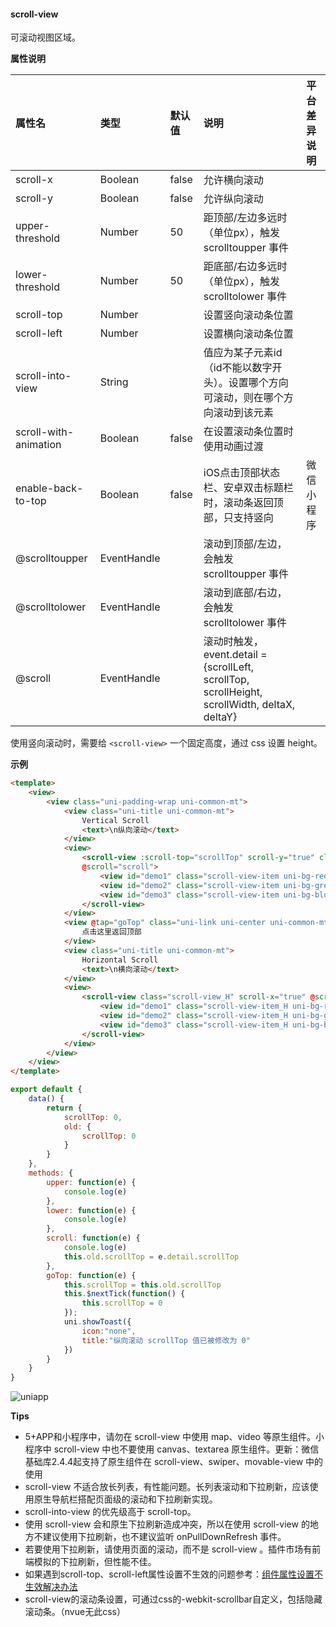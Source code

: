 #### scroll-view

可滚动视图区域。

**属性说明**

|属性名					|类型		|默认值	|说明																							|平台差异说明	|
|:-						|:-			|:-		|:-																								|:-			|
|scroll-x				|Boolean	|false	|允许横向滚动																					|			|
|scroll-y				|Boolean	|false	|允许纵向滚动																					|			|
|upper-threshold		|Number		|50		|距顶部/左边多远时（单位px），触发 scrolltoupper 事件											|			|
|lower-threshold		|Number		|50		|距底部/右边多远时（单位px），触发 scrolltolower 事件											|			|
|scroll-top				|Number		|		|设置竖向滚动条位置																				|			|
|scroll-left			|Number		|		|设置横向滚动条位置																				|			|
|scroll-into-view		|String		|		|值应为某子元素id（id不能以数字开头）。设置哪个方向可滚动，则在哪个方向滚动到该元素				|			|
|scroll-with-animation	|Boolean	|false	|在设置滚动条位置时使用动画过渡																	|			|
|enable-back-to-top		|Boolean	|false	|iOS点击顶部状态栏、安卓双击标题栏时，滚动条返回顶部，只支持竖向								|微信小程序	|
|@scrolltoupper			|EventHandle|		|滚动到顶部/左边，会触发 scrolltoupper 事件														|			|
|@scrolltolower			|EventHandle|		|滚动到底部/右边，会触发 scrolltolower 事件														|			|
|@scroll				|EventHandle|		|滚动时触发，event.detail = {scrollLeft, scrollTop, scrollHeight, scrollWidth, deltaX, deltaY}	|&nbsp;|

使用竖向滚动时，需要给 ``<scroll-view>`` 一个固定高度，通过 css 设置 height。
 
**示例**
```html
<template>
	<view>
		<view class="uni-padding-wrap uni-common-mt">
			<view class="uni-title uni-common-mt">
				Vertical Scroll
				<text>\n纵向滚动</text>
			</view>
			<view>
				<scroll-view :scroll-top="scrollTop" scroll-y="true" class="scroll-Y" @scrolltoupper="upper" @scrolltolower="lower"
				@scroll="scroll">
					<view id="demo1" class="scroll-view-item uni-bg-red">A</view>
					<view id="demo2" class="scroll-view-item uni-bg-green">B</view>
					<view id="demo3" class="scroll-view-item uni-bg-blue">C</view>
				</scroll-view>
			</view>
			<view @tap="goTop" class="uni-link uni-center uni-common-mt">
				点击这里返回顶部
			</view>
			<view class="uni-title uni-common-mt">
				Horizontal Scroll
				<text>\n横向滚动</text>
			</view>
			<view>
				<scroll-view class="scroll-view_H" scroll-x="true" @scroll="scroll" scroll-left="120">
					<view id="demo1" class="scroll-view-item_H uni-bg-red">A</view>
					<view id="demo2" class="scroll-view-item_H uni-bg-green">B</view>
					<view id="demo3" class="scroll-view-item_H uni-bg-blue">C</view>
				</scroll-view>
			</view>
		</view>
	</view>
</template>
```
 
```javascript
export default {
    data() {
        return {
            scrollTop: 0,
            old: {
                scrollTop: 0
            }
        }
    },
    methods: {
        upper: function(e) {
            console.log(e)
        },
        lower: function(e) {
            console.log(e)
        },
        scroll: function(e) {
            console.log(e)
            this.old.scrollTop = e.detail.scrollTop
        },
        goTop: function(e) {
            this.scrollTop = this.old.scrollTop
            this.$nextTick(function() {
                this.scrollTop = 0
            });
            uni.showToast({
                icon:"none",
                title:"纵向滚动 scrollTop 值已被修改为 0"
            })
        }
    }
}
```
 
![uniapp](https://img-cdn-qiniu.dcloud.net.cn/uniapp/doc/img/scroll-view.png)
 
**Tips**

- 5+APP和小程序中，请勿在 scroll-view 中使用 map、video 等原生组件。小程序中 scroll-view 中也不要使用 canvas、textarea 原生组件。更新：微信基础库2.4.4起支持了原生组件在 scroll-view、swiper、movable-view 中的使用
- scroll-view 不适合放长列表，有性能问题。长列表滚动和下拉刷新，应该使用原生导航栏搭配页面级的滚动和下拉刷新实现。
- scroll-into-view 的优先级高于 scroll-top。
- 使用 scroll-view 会和原生下拉刷新造成冲突，所以在使用 scroll-view 的地方不建议使用下拉刷新，也不建议监听 onPullDownRefresh 事件。
- 若要使用下拉刷新，请使用页面的滚动，而不是 scroll-view 。插件市场有前端模拟的下拉刷新，但性能不佳。
- 如果遇到scroll-top、scroll-left属性设置不生效的问题参考：[组件属性设置不生效解决办法](/use?id=%E5%B8%B8%E8%A7%81%E9%97%AE%E9%A2%98)
- scroll-view的滚动条设置，可通过css的-webkit-scrollbar自定义，包括隐藏滚动条。（nvue无此css）